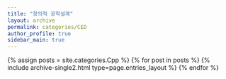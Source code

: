 ```yaml
---
title: "창의적 공학설계"
layout: archive
permalink: categories/CED
author_profile: true
sidebar_main: true
---
```



{% assign posts = site.categories.Cpp %}
{% for post in posts %} {% include archive-single2.html type=page.entries_layout %} {% endfor %}